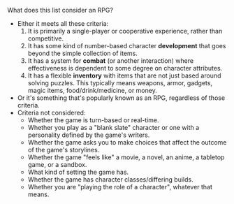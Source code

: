 What does this list consider an RPG?
- Either it meets all these criteria:
	1. It is primarily a single-player or cooperative experience, rather than competitive.
	2. It has some kind of number-based character **development** that goes beyond the simple collection of items.
	3. It has a system for **combat** (or another interaction) where effectiveness is dependent to some degree on character attributes.
	4. It has a flexible **inventory** with items that are not just based around solving puzzles. This typically means weapons, armor, gadgets, magic items, food/drink/medicine, or money.
- Or it's something that's popularly known as an RPG, regardless of those criteria.
- Criteria not considered:
	- Whether the game is turn-based or real-time.
	- Whether you play as a "blank slate" character or one with a personality defined by the game's writers.
	- Whether the game asks you to make choices that affect the outcome of the game's storylines.
	- Whether the game "feels like" a movie, a novel, an anime, a tabletop game, or a sandbox.
	- What kind of setting the game has.
	- Whether the game has character classes/differing builds.
	- Whether you are "playing the role of a character", whatever that means.